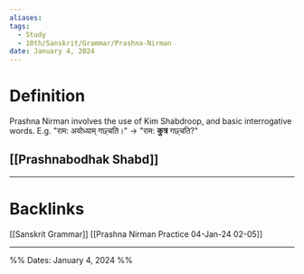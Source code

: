 ```yaml
---
aliases: 
tags:
  - Study
  - 10th/Sanskrit/Grammar/Prashna-Nirman
date: January 4, 2024
---
```

# Definition
Prashna Nirman involves the use of Kim Shabdroop, and basic interrogative words.
E.g. "राम: अयोध्याम् गछ्चति।" -> "राम: **कुत्र** गछ्चति?"
## [[Prashnabodhak Shabd]]

---
# Backlinks
[[Sanskrit Grammar]]
[[Prashna Nirman Practice 04-Jan-24 02-05]]

---

%%
Dates: January 4, 2024
%%